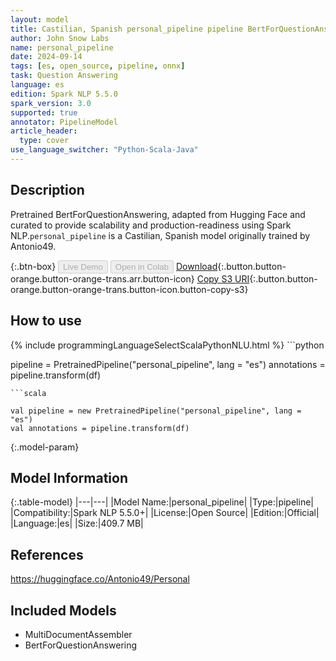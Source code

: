 ```yaml
---
layout: model
title: Castilian, Spanish personal_pipeline pipeline BertForQuestionAnswering from Antonio49
author: John Snow Labs
name: personal_pipeline
date: 2024-09-14
tags: [es, open_source, pipeline, onnx]
task: Question Answering
language: es
edition: Spark NLP 5.5.0
spark_version: 3.0
supported: true
annotator: PipelineModel
article_header:
  type: cover
use_language_switcher: "Python-Scala-Java"
---
```


## Description

Pretrained BertForQuestionAnswering, adapted from Hugging Face and curated to provide scalability and production-readiness using Spark NLP.`personal_pipeline` is a Castilian, Spanish model originally trained by Antonio49.

{:.btn-box}
<button class="button button-orange" disabled>Live Demo</button>
<button class="button button-orange" disabled>Open in Colab</button>
[Download](https://s3.amazonaws.com/auxdata.johnsnowlabs.com/public/models/personal_pipeline_es_5.5.0_3.0_1726349850093.zip){:.button.button-orange.button-orange-trans.arr.button-icon}
[Copy S3 URI](s3://auxdata.johnsnowlabs.com/public/models/personal_pipeline_es_5.5.0_3.0_1726349850093.zip){:.button.button-orange.button-orange-trans.button-icon.button-copy-s3}

## How to use



<div class="tabs-box" markdown="1">
{% include programmingLanguageSelectScalaPythonNLU.html %}
```python

pipeline = PretrainedPipeline("personal_pipeline", lang = "es")
annotations =  pipeline.transform(df)   

```
```scala

val pipeline = new PretrainedPipeline("personal_pipeline", lang = "es")
val annotations = pipeline.transform(df)

```
</div>

{:.model-param}
## Model Information

{:.table-model}
|---|---|
|Model Name:|personal_pipeline|
|Type:|pipeline|
|Compatibility:|Spark NLP 5.5.0+|
|License:|Open Source|
|Edition:|Official|
|Language:|es|
|Size:|409.7 MB|

## References

https://huggingface.co/Antonio49/Personal

## Included Models

- MultiDocumentAssembler
- BertForQuestionAnswering